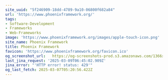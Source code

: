 ```yaml
---
site_uuid: "5f246909-18dd-4789-9a10-06800f682a84"
url: 'https://www.phoenixframework.org/'
tags:
- Software-Development
- Frameworks
- Web-Frameworks
image: 'https://www.phoenixframework.org/images/apple-touch-icon.png'
site_name: Phoenix Framework
title: Phoenix Framework
favicon: 'https://www.phoenixframework.org/favicon.ico'
og_screenshot_url:   https://og-screenshots-prod.s3.amazonaws.com/1366x768/80/false/e847545065c31c94439a04c9fb3349e96f1b6634c374838c113f00912b289a94.jpeg
last_jina_request: '2025-03-09T06:45:02.909Z'
jina_error: "'HTTP error! status: 429'"
og_last_fetch: 2025-03-07T05:20:56.422Z
---
```


